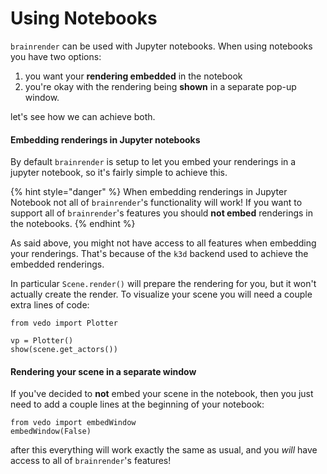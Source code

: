 # Using Notebooks

`brainrender` can be used with Jupyter notebooks. When using notebooks you have two options:

1. you want your **rendering embedded** in the notebook
2. you're okay with the rendering being **shown** in a separate pop-up window.

let's see how we can achieve both. 



#### Embedding renderings in Jupyter notebooks

By default `brainrender` is setup to let you embed your renderings in a jupyter notebook, so it's fairly simple to achieve this. 

{% hint style="danger" %}
When embedding renderings in Jupyter Notebook not all of `brainrender`'s functionality will work! If you want to support all of `brainrender`'s features you should **not embed** renderings in the notebooks.
{% endhint %}

As said above, you might not have access to all features when embedding your renderings. That's because of the `k3d` backend used to achieve the embedded renderings. 

In particular `Scene.render()` will prepare the rendering for you, but it won't actually create the render. To visualize your scene you will need a couple extra lines of code:

```text
from vedo import Plotter

vp = Plotter()
show(scene.get_actors())
```



#### Rendering your scene in a separate window

If you've decided to **not** embed your scene in the notebook, then you just need to add a couple lines at the beginning of your notebook:

```text
from vedo import embedWindow
embedWindow(False) 
```

after this everything will work exactly the same as usual, and you _will_ have access to all of `brainrender`'s features!

